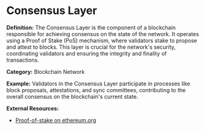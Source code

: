 # Consensus Layer

**Definition:** The Consensus Layer is the component of a blockchain responsible for achieving consensus on the state of the network. It operates using a Proof of Stake (PoS) mechanism, where validators stake to propose and attest to blocks. This layer is crucial for the network's security, coordinating validators and ensuring the integrity and finality of transactions.

**Category:** Blockchain Network

**Example:** Validators in the Consensus Layer participate in processes like block proposals, attestations, and sync committees, contributing to the overall consensus on the blockchain's current state.

**External Resources:**
- [Proof-of-stake on ethereum.org](https://ethereum.org/en/developers/docs/consensus-mechanisms/pos/)
